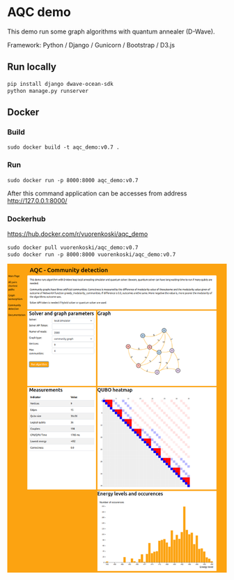 # AQC demo

This demo run some graph algorithms with quantum annealer (D-Wave).

Framework: Python / Django / Gunicorn / Bootstrap / D3.js

## Run locally

```
pip install django dwave-ocean-sdk
python manage.py runserver
```

## Docker

### Build

```
sudo docker build -t aqc_demo:v0.7 .
```

### Run

```
sudo docker run -p 8000:8000 aqc_demo:v0.7
```

After this command application can be accesses from address http://127.0.0.1:8000/

### Dockerhub

https://hub.docker.com/r/vuorenkoski/aqc_demo

```
sudo docker pull vuorenkoski/aqc_demo:v0.7
sudo docker run -p 8000:8000 vuorenkoski/aqc_demo:v0.7
```

![screenshot](screenshot.png)